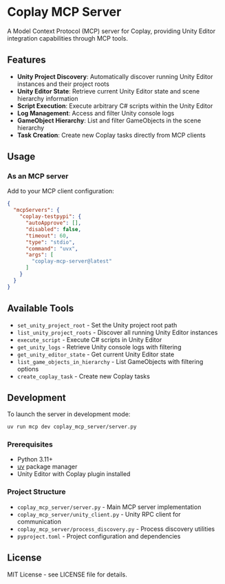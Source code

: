 # Coplay MCP Server

A Model Context Protocol (MCP) server for Coplay, providing Unity Editor integration capabilities through MCP tools.

## Features

- **Unity Project Discovery**: Automatically discover running Unity Editor instances and their project roots
- **Unity Editor State**: Retrieve current Unity Editor state and scene hierarchy information
- **Script Execution**: Execute arbitrary C# scripts within the Unity Editor
- **Log Management**: Access and filter Unity console logs
- **GameObject Hierarchy**: List and filter GameObjects in the scene hierarchy
- **Task Creation**: Create new Coplay tasks directly from MCP clients

## Usage

### As an MCP server

Add to your MCP client configuration:

```json
{
  "mcpServers": {
    "coplay-testpypi": {
      "autoApprove": [],
      "disabled": false,
      "timeout": 60,
      "type": "stdio",
      "command": "uvx",
      "args": [
        "coplay-mcp-server@latest"
      ]
    }
  }
}
```

## Available Tools

- `set_unity_project_root` - Set the Unity project root path
- `list_unity_project_roots` - Discover all running Unity Editor instances
- `execute_script` - Execute C# scripts in Unity Editor
- `get_unity_logs` - Retrieve Unity console logs with filtering
- `get_unity_editor_state` - Get current Unity Editor state
- `list_game_objects_in_hierarchy` - List GameObjects with filtering options
- `create_coplay_task` - Create new Coplay tasks

## Development

To launch the server in development mode:

```bash
uv run mcp dev coplay_mcp_server/server.py
```

### Prerequisites

- Python 3.11+
- [uv](https://docs.astral.sh/uv/) package manager
- Unity Editor with Coplay plugin installed

### Project Structure

- `coplay_mcp_server/server.py` - Main MCP server implementation
- `coplay_mcp_server/unity_client.py` - Unity RPC client for communication
- `coplay_mcp_server/process_discovery.py` - Process discovery utilities
- `pyproject.toml` - Project configuration and dependencies

## License

MIT License - see LICENSE file for details.
